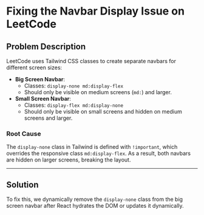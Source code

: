# Fixing the Navbar Display Issue on LeetCode

## Problem Description

LeetCode uses Tailwind CSS classes to create separate navbars for different screen sizes:

- **Big Screen Navbar**:
  - Classes: `display-none md:display-flex`
  - Should only be visible on medium screens (`md:`) and larger.
- **Small Screen Navbar**:
  - Classes: `display-flex md:display-none`
  - Should only be visible on small screens and hidden on medium screens and larger.

### Root Cause
The `display-none` class in Tailwind is defined with `!important`, which overrides the responsive class `md:display-flex`. As a result, both navbars are hidden on larger screens, breaking the layout.

---

## Solution

To fix this, we dynamically remove the `display-none` class from the big screen navbar after React hydrates the DOM or updates it dynamically.
